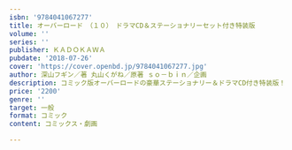```yaml
---
isbn: '9784041067277'
title: オーバーロード　（１０）　ドラマCD＆ステーショナリーセット付き特装版
volume: ''
series: ''
publisher: ＫＡＤＯＫＡＷＡ
pubdate: '2018-07-26'
cover: 'https://cover.openbd.jp/9784041067277.jpg'
author: 深山フギン／著 丸山くがね／原著 ｓｏ－ｂｉｎ／企画
description: コミック版オーバーロードの豪華ステーショナリー＆ドラマCD付き特装版！
price: '2200'
genre: ''
target: 一般
format: コミック
content: コミックス・劇画

---
```

